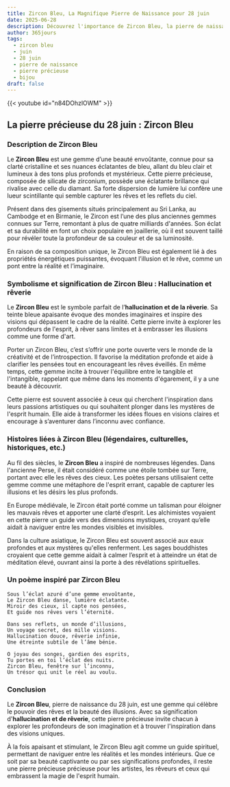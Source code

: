 ```yaml
---
title: Zircon Bleu, La Magnifique Pierre de Naissance pour 28 juin
date: 2025-06-28
description: Découvrez l'importance de Zircon Bleu, la pierre de naissance du 28 juin qui symbolise Hallucination et rêverie. Laissez sa beauté et sa signification illuminer votre journée.
author: 365jours
tags:
  - zircon bleu
  - juin
  - 28 juin
  - pierre de naissance
  - pierre précieuse
  - bijou
draft: false
---
```


{{< youtube id="n84DOhzlOWM" >}}

## La pierre précieuse du 28 juin : Zircon Bleu

### Description de Zircon Bleu

Le **Zircon Bleu** est une gemme d’une beauté envoûtante, connue pour sa clarté cristalline et ses nuances éclatantes de bleu, allant du bleu clair et lumineux à des tons plus profonds et mystérieux. Cette pierre précieuse, composée de silicate de zirconium, possède une éclatante brillance qui rivalise avec celle du diamant. Sa forte dispersion de lumière lui confère une lueur scintillante qui semble capturer les rêves et les reflets du ciel.

Présent dans des gisements situés principalement au Sri Lanka, au Cambodge et en Birmanie, le Zircon est l’une des plus anciennes gemmes connues sur Terre, remontant à plus de quatre milliards d'années. Son éclat et sa durabilité en font un choix populaire en joaillerie, où il est souvent taillé pour révéler toute la profondeur de sa couleur et de sa luminosité.

En raison de sa composition unique, le Zircon Bleu est également lié à des propriétés énergétiques puissantes, évoquant l’illusion et le rêve, comme un pont entre la réalité et l’imaginaire.

### Symbolisme et signification de Zircon Bleu : Hallucination et rêverie

Le **Zircon Bleu** est le symbole parfait de l’**hallucination et de la rêverie**. Sa teinte bleue apaisante évoque des mondes imaginaires et inspire des visions qui dépassent le cadre de la réalité. Cette pierre invite à explorer les profondeurs de l'esprit, à rêver sans limites et à embrasser les illusions comme une forme d'art.

Porter un Zircon Bleu, c’est s’offrir une porte ouverte vers le monde de la créativité et de l’introspection. Il favorise la méditation profonde et aide à clarifier les pensées tout en encourageant les rêves éveillés. En même temps, cette gemme incite à trouver l'équilibre entre le tangible et l'intangible, rappelant que même dans les moments d'égarement, il y a une beauté à découvrir.

Cette pierre est souvent associée à ceux qui cherchent l'inspiration dans leurs passions artistiques ou qui souhaitent plonger dans les mystères de l'esprit humain. Elle aide à transformer les idées floues en visions claires et encourage à s’aventurer dans l’inconnu avec confiance.

### Histoires liées à Zircon Bleu (légendaires, culturelles, historiques, etc.)

Au fil des siècles, le **Zircon Bleu** a inspiré de nombreuses légendes. Dans l'ancienne Perse, il était considéré comme une étoile tombée sur Terre, portant avec elle les rêves des cieux. Les poètes persans utilisaient cette gemme comme une métaphore de l'esprit errant, capable de capturer les illusions et les désirs les plus profonds.

En Europe médiévale, le Zircon était porté comme un talisman pour éloigner les mauvais rêves et apporter une clarté d’esprit. Les alchimistes voyaient en cette pierre un guide vers des dimensions mystiques, croyant qu’elle aidait à naviguer entre les mondes visibles et invisibles.

Dans la culture asiatique, le Zircon Bleu est souvent associé aux eaux profondes et aux mystères qu'elles renferment. Les sages bouddhistes croyaient que cette gemme aidait à calmer l’esprit et à atteindre un état de méditation élevé, ouvrant ainsi la porte à des révélations spirituelles.

### Un poème inspiré par Zircon Bleu

```
Sous l’éclat azuré d’une gemme envoûtante,  
Le Zircon Bleu danse, lumière éclatante.  
Miroir des cieux, il capte nos pensées,  
Et guide nos rêves vers l’éternité.  

Dans ses reflets, un monde d’illusions,  
Un voyage secret, des mille visions.  
Hallucination douce, rêverie infinie,  
Une étreinte subtile de l’âme bénie.  

O joyau des songes, gardien des esprits,  
Tu portes en toi l’éclat des nuits.  
Zircon Bleu, fenêtre sur l’inconnu,  
Un trésor qui unit le réel au voulu.  
```

### Conclusion

Le **Zircon Bleu**, pierre de naissance du 28 juin, est une gemme qui célèbre le pouvoir des rêves et la beauté des illusions. Avec sa signification d'**hallucination et de rêverie**, cette pierre précieuse invite chacun à explorer les profondeurs de son imagination et à trouver l'inspiration dans des visions uniques.

À la fois apaisant et stimulant, le Zircon Bleu agit comme un guide spirituel, permettant de naviguer entre les réalités et les mondes intérieurs. Que ce soit par sa beauté captivante ou par ses significations profondes, il reste une pierre précieuse précieuse pour les artistes, les rêveurs et ceux qui embrassent la magie de l'esprit humain.